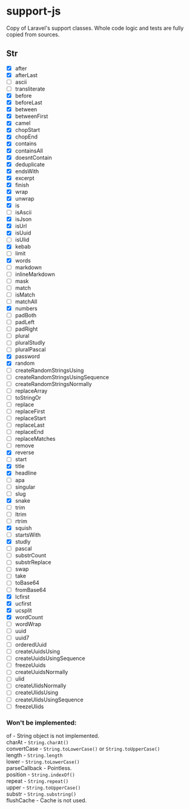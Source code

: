 # support-js

Copy of Laravel's support classes. Whole code logic and tests are fully copied from sources.

## Str
- [x] after
- [x] afterLast
- [ ] ascii
- [ ] transliterate
- [x] before
- [x] beforeLast
- [x] between
- [x] betweenFirst
- [x] camel
- [x] chopStart
- [x] chopEnd
- [x] contains
- [x] containsAll
- [x] doesntContain
- [x] deduplicate
- [x] endsWith
- [x] excerpt
- [x] finish
- [x] wrap
- [x] unwrap
- [x] is
- [ ] isAscii
- [x] isJson
- [x] isUrl
- [x] isUuid
- [ ] isUlid
- [x] kebab
- [ ] limit
- [x] words
- [ ] markdown
- [ ] inlineMarkdown
- [ ] mask
- [ ] match
- [ ] isMatch
- [ ] matchAll
- [x] numbers
- [ ] padBoth
- [ ] padLeft
- [ ] padRight
- [ ] plural
- [ ] pluralStudly
- [ ] pluralPascal
- [x] password
- [x] random
- [ ] createRandomStringsUsing
- [ ] createRandomStringsUsingSequence
- [ ] createRandomStringsNormally
- [ ] replaceArray
- [ ] toStringOr
- [ ] replace
- [ ] replaceFirst
- [ ] replaceStart
- [ ] replaceLast
- [ ] replaceEnd
- [ ] replaceMatches
- [ ] remove
- [x] reverse
- [ ] start
- [x] title
- [x] headline
- [ ] apa
- [ ] singular
- [ ] slug
- [x] snake
- [ ] trim
- [ ] ltrim
- [ ] rtrim
- [x] squish
- [ ] startsWith
- [x] studly
- [ ] pascal
- [ ] substrCount
- [ ] substrReplace
- [ ] swap
- [ ] take
- [ ] toBase64
- [ ] fromBase64
- [x] lcfirst
- [x] ucfirst
- [x] ucsplit
- [x] wordCount
- [ ] wordWrap
- [ ] uuid
- [ ] uuid7
- [ ] orderedUuid
- [ ] createUuidsUsing
- [ ] createUuidsUsingSequence
- [ ] freezeUuids
- [ ] createUuidsNormally
- [ ] ulid
- [ ] createUlidsNormally
- [ ] createUlidsUsing
- [ ] createUlidsUsingSequence
- [ ] freezeUlids

### Won't be implemented:

of - String object is not implemented.  
charAt - `String.charAt()`  
convertCase - `String.toLowerCase()` or `String.toUpperCase()`  
length - `String.length`  
lower - `String.toLowerCase()`  
parseCallback - Pointless.  
position - `String.indexOf()`  
repeat - `String.repeat()`  
upper - `String.toUpperCase()`  
substr - `String.substring()`  
flushCache - Cache is not used.  